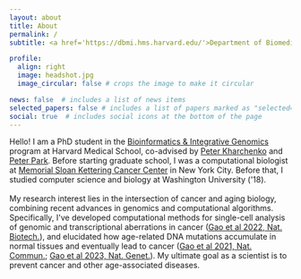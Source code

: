 ```yaml
---
layout: about
title: About
permalink: /
subtitle: <a href='https://dbmi.hms.harvard.edu/'>Department of Biomedical Informatics</a>, Harvard Medical School

profile:
  align: right
  image: headshot.jpg
  image_circular: false # crops the image to make it circular

news: false  # includes a list of news items
selected_papers: false # includes a list of papers marked as "selected={true}"
social: true  # includes social icons at the bottom of the page
---
```

Hello! I am a PhD student in the [Bioinformatics & Integrative Genomics](https://bigphd.hms.harvard.edu/) program at Harvard Medical School, co-advised by [Peter Kharchenko](https://altoslabs.com/team/principal-investigators-san-diego/peter-kharchenko/) and [Peter Park](https://compbio.hms.harvard.edu/people/peter-j-park). Before starting graduate school, I was a computational biologist at [Memorial Sloan Kettering Cancer Center](https://componcmsk.org/) in New York City. Before that, I studied computer science and biology at Washington University ('18).
<br><br>
My research interest lies in the intersection of cancer and aging biology, combining recent advances in genomics and computational algorithms. Specifically, I've developed computational methods for single-cell analysis of genomic and transcriptional aberrations in cancer ([Gao et al 2022, Nat. Biotech.](https://www.nature.com/articles/s41587-022-01468-y)), and elucidated how age-related DNA mutations accumulate in normal tissues and eventually lead to cancer ([Gao et al 2021, Nat. Commun.](https://www.nature.com/articles/s41467-020-20565-7); [Gao et al 2023, Nat. Genet.](https://www.nature.com/articles/s41588-023-01537-1)). My ultimate goal as a scientist is to prevent cancer and other age-associated diseases.